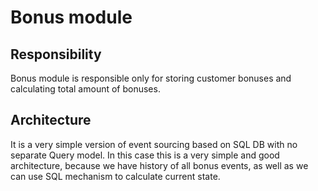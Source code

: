 # Bonus module

## Responsibility
Bonus module is responsible only for storing customer bonuses and calculating total amount of bonuses.

## Architecture
It is a very simple version of event sourcing based on SQL DB with no separate Query model.
In this case this is a very simple and good architecture, because we have history of all bonus events,
as well as we can use SQL mechanism to calculate current state. 